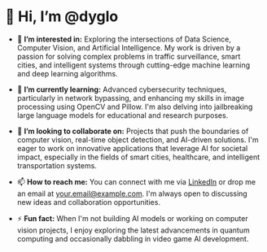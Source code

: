 # 👋 Hi, I’m @dyglo

- 👀 **I’m interested in:** Exploring the intersections of Data Science, Computer Vision, and Artificial Intelligence. My work is driven by a passion for solving complex problems in traffic surveillance, smart cities, and intelligent systems through cutting-edge machine learning and deep learning algorithms.
  
- 🌱 **I’m currently learning:** Advanced cybersecurity techniques, particularly in network bypassing, and enhancing my skills in image processing using OpenCV and Pillow. I'm also delving into jailbreaking large language models for educational and research purposes.
  
- 💞️ **I’m looking to collaborate on:** Projects that push the boundaries of computer vision, real-time object detection, and AI-driven solutions. I'm eager to work on innovative applications that leverage AI for societal impact, especially in the fields of smart cities, healthcare, and intelligent transportation systems.
  
- 📫 **How to reach me:** You can connect with me via [LinkedIn](https://www.linkedin.com/) or drop me an email at [your.email@example.com](mailto:greetmeasap@gmail.com). I'm always open to discussing new ideas and collaboration opportunities.
  
- ⚡ **Fun fact:** When I'm not building AI models or working on computer vision projects, I enjoy exploring the latest advancements in quantum computing and occasionally dabbling in video game AI development.
